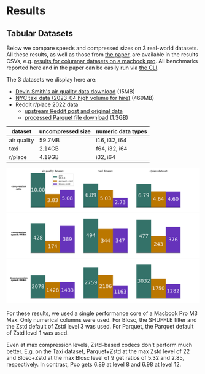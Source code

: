 # Results

## Tabular Datasets

Below we compare speeds and compressed sizes on 3 real-world datasets.
All these results, as well as those from [the paper](https://arxiv.org/abs/2502.06112), are available in the results CSVs, e.g. 
[results for columnar datasets on a macbook pro](./benchmark_results/columnar_mbp_m3_max_rust1_82.csv).
All benchmarks reported here and in the paper can be easily run via
[the CLI](../pco_cli/README.md#bench).

The 3 datasets we display here are:

* [Devin Smith's air quality data download](https://deephaven.io/wp-content/devinrsmith-air-quality.20220714.zstd.parquet)
  (15MB)
* [NYC taxi data (2023-04 high volume for hire)](https://www.nyc.gov/site/tlc/about/tlc-trip-record-data.page) (469MB)
* Reddit r/place 2022 data
  * [upstream Reddit post and original data](https://www.reddit.com/r/place/comments/txvk2d/rplace_datasets_april_fools_2022/)
  * [processed Parquet file download](https://pcodec-public.s3.amazonaws.com/reddit_2022_place_numerical.parquet)
    (1.3GB)

| dataset     | uncompressed size | numeric data types |
|-------------|-------------------|--------------------|
| air quality | 59.7MB            | i16, i32, i64      |
| taxi        | 2.14GB            | f64, i32, i64      |
| r/place     | 4.19GB            | i32, i64           |

<p align="center">
  <img
    alt="bar charts showing better compression for Pco than zstd.parquet"
    src="../images/real_world_compression_ratio.svg"
    width="700px"
  >
  <img
    alt="bar charts showing similar compression speed for Pco and zstd.parquet"
    src="../images/real_world_compression_speed.svg"
    width="700px"
  >
  <img
    alt="bar charts showing faster decompression speed for Pco than zstd.parquet"
    src="../images/real_world_decompression_speed.svg"
    width="700px"
  >
</p>

For these results, we used a single performance core of a Macbook Pro M3 Max.
Only numerical columns were used.
For Blosc, the SHUFFLE filter and the Zstd default of Zstd level 3 was used.
For Parquet, the Parquet default of Zstd level 1 was used.

Even at max compression levels, Zstd-based codecs don't perform much better.
E.g. on the Taxi dataset, Parquet+Zstd at the max Zstd level of 22 and Blosc+Zstd
at the max Blosc level of 9 get ratios of 5.32 and 2.85, respectively.
In contrast, Pco gets 6.89 at level 8 and 6.98 at level 12.
